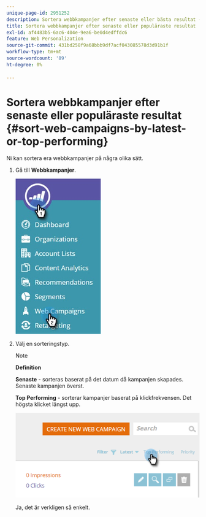```yaml
---
unique-page-id: 2951252
description: Sortera webbkampanjer efter senaste eller bästa resultat - Marketo Docs - produktdokumentation
title: Sortera webbkampanjer efter senaste eller populäraste resultat
exl-id: af4483b5-6ac6-404e-9ea6-be0d4edffdc6
feature: Web Personalization
source-git-commit: 431bd258f9a68bbb9df7acf043085578d3d91b1f
workflow-type: tm+mt
source-wordcount: '89'
ht-degree: 0%

---
```


# Sortera webbkampanjer efter senaste eller populäraste resultat {#sort-web-campaigns-by-latest-or-top-performing}

Ni kan sortera era webbkampanjer på några olika sätt.

1. Gå till **Webbkampanjer**.

   ![](assets/web-campaigns-hand-1.jpg)

1. Välj en sorteringstyp.

   >[!NOTE]
   >
   >**Definition**
   >
   >**Senaste** - sorteras baserat på det datum då kampanjen skapades. Senaste kampanjen överst.
   >
   >**Top Performing** - sorterar kampanjer baserat på klickfrekvensen. Det högsta klicket längst upp.

   ![](assets/image2016-11-4-13-3a34-3a59.png)

   Ja, det är verkligen så enkelt.
